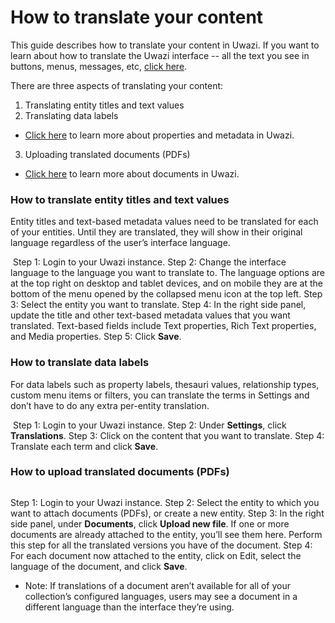 # How to translate your content

This guide describes how to translate your content in Uwazi. If you want to learn about how to translate the Uwazi interface -- all the text you see in buttons, menus, messages, etc, [click here](https://docs.google.com/document/d/1qqIhhaeZD6ocx03awXV-2hrCt1BWDtlg-7n5YowtZi8/edit?ts=5ecedf3e#heading=h.pdq15g6yau23).

There are three aspects of translating your content:
1.  Translating entity titles and text values
2.  Translating data labels
-   [Click here](https://uwazi.readthedocs.io/en/initial-setup/admin-docs/how-to-create-templates-and-add-properties.html) to learn more about properties and metadata in Uwazi.
3.  Uploading translated documents (PDFs)
-   [Click here](https://uwazi.readthedocs.io/en/initial-setup/admin-docs/how-to-upload-and-publish-documents.html) to learn more about documents in Uwazi.

### How to translate entity titles and text values

Entity titles and text-based metadata values need to be translated for each of your entities. Until they are translated, they will show in their original language regardless of the user’s interface language.

![]()
Step 1: Login to your Uwazi instance.
Step 2: Change the interface language to the language you want to translate to. The language options are at the top right on desktop and tablet devices, and on mobile they are at the bottom of the menu opened by the collapsed menu icon at the top left.
Step 3: Select the entity you want to translate.
Step 4: In the right side panel, update the title and other text-based metadata values that you want translated. Text-based fields include Text properties, Rich Text properties, and Media properties.
Step 5: Click **Save**.

### How to translate data labels

For data labels such as property labels, thesauri values, relationship types, custom menu items or filters, you can translate the terms in Settings and don’t have to do any extra per-entity translation.

![]()
Step 1: Login to your Uwazi instance.
Step 2: Under **Settings**, click **Translations**.
Step 3: Click on the content that you want to translate.
Step 4: Translate each term and click **Save**.

### How to upload translated documents (PDFs)

![]()

Step 1: Login to your Uwazi instance.
Step 2: Select the entity to which you want to attach documents (PDFs), or create a new entity.
Step 3: In the right side panel, under **Documents**, click **Upload new file**. If one or more documents are already attached to the entity, you’ll see them here. Perform this step for all the translated versions you have of the document.
Step 4: For each document now attached to the entity, click on Edit, select the language of the document, and click **Save**.
-   Note: If translations of a document aren’t available for all of your collection’s configured languages, users may see a document in a different language than the interface they’re using.
